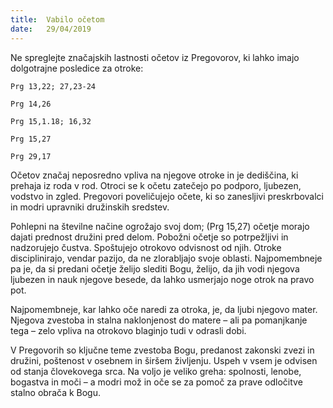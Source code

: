 ```yaml
---
title:  Vabilo očetom
date:   29/04/2019
---
```


Ne spreglejte značajskih lastnosti očetov iz Pregovorov, ki lahko imajo dolgotrajne posledice za otroke:

`Prg 13,22; 27,23-24`

`Prg 14,26`

`Prg 15,1.18; 16,32`

`Prg 15,27`

`Prg 29,17`

Očetov značaj neposredno vpliva na njegove otroke in je dediščina, ki prehaja iz roda v rod. Otroci se k očetu zatečejo po podporo, ljubezen, vodstvo in zgled. Pregovori poveličujejo očete, ki so zanesljivi preskrbovalci in modri upravniki družinskih sredstev.

Pohlepni na številne načine ogrožajo svoj dom; (Prg 15,27) očetje morajo dajati prednost družini pred delom. Pobožni očetje so potrpežljivi in nadzorujejo čustva. Spoštujejo otrokovo odvisnost od njih. Otroke disciplinirajo, vendar pazijo, da ne zlorabljajo svoje oblasti. Najpomembneje pa je, da si predani očetje želijo slediti Bogu, želijo, da jih vodi njegova ljubezen in nauk njegove besede, da lahko usmerjajo noge otrok na pravo pot.

Najpomembneje, kar lahko oče naredi za otroka, je, da ljubi njegovo mater. Njegova zvestoba in stalna naklonjenost do matere – ali pa pomanjkanje tega – zelo vpliva na otrokovo blaginjo tudi v odrasli dobi.

V Pregovorih so ključne teme zvestoba Bogu, predanost zakonski zvezi in družini, poštenost v osebnem in širšem življenju. Uspeh v vsem je odvisen od stanja človekovega srca. Na voljo je veliko greha: spolnosti, lenobe, bogastva in moči – a modri mož in oče se za pomoč za prave odločitve stalno obrača k Bogu.
